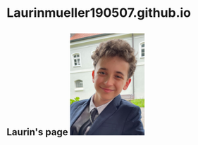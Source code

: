 # Laurinmueller190507.github.io

## Laurin's page                       <img src="passfoto.jpg" width="169" height="233">
